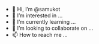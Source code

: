 - 👋 Hi, I’m @samukot
- 👀 I’m interested in ...
- 🌱 I’m currently learning ...
- 💞️ I’m looking to collaborate on ...
- 📫 How to reach me ...

<!---
samukot/samukot is a ✨ special ✨ repository because its `README.md` (this file) appears on your GitHub profile.
You can click the Preview link to take a look at your changes.
--->
